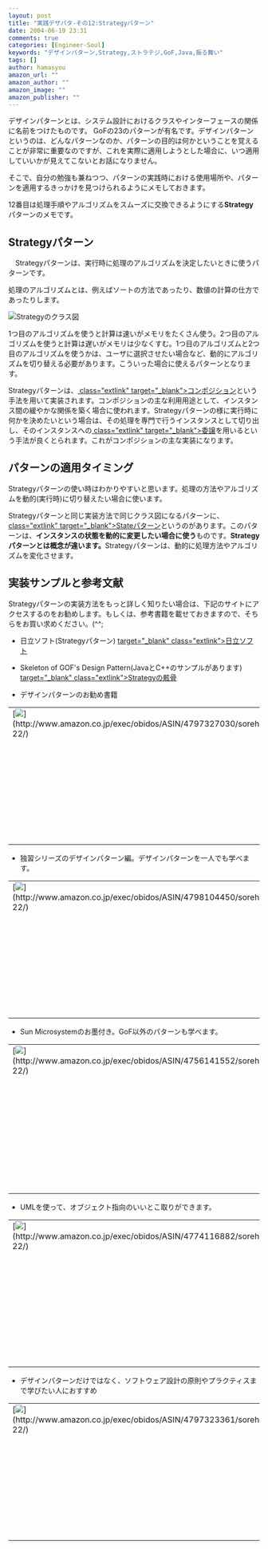 ```yaml
---
layout: post
title: "実践デザパタ-その12:Strategyパターン"
date: 2004-06-19 23:31
comments: true
categories: [Engineer-Soul]
keywords: "デザインパターン,Strategy,ストラテジ,GoF,Java,振る舞い"
tags: []
author: hamasyou
amazon_url: ""
amazon_author: ""
amazon_image: ""
amazon_publisher: ""
---
```


デザインパターンとは、システム設計におけるクラスやインターフェースの関係に名前をつけたものです。
GoFの23のパターンが有名です。デザインパターンというのは、どんなパターンなのか、パターンの目的は何かということを覚えることが非常に重要なのですが、これを実際に適用しようとした場合に、いつ適用していいかが見えてこないとお話になりません。

そこで、自分の勉強も兼ねつつ、パターンの実践時における使用場所や、パターンを適用するきっかけを見つけられるようにメモしておきます。

12番目は処理手順やアルゴリズムをスムーズに交換できるようにする<b>Strategy</b>パターンのメモです。


<!-- more -->

<h2>Strategyパターン</h2>

<p class="option">　Strategyパターンは、実行時に処理のアルゴリズムを決定したいときに使うパターンです。</p>

処理のアルゴリズムとは、例えばソートの方法であったり、数値の計算の仕方であったりします。

<img src="http://hamasyou.com/images/design_pattern/strategy.gif" alt="Strategyのクラス図" />

1つ目のアルゴリズムを使うと計算は速いがメモリをたくさん使う。2つ目のアルゴリズムを使うと計算は遅いがメモリは少なくすむ。1つ目のアルゴリズムと2つ目のアルゴリズムを使うかは、ユーザに選択させたい場合など、動的にアルゴリズムを切り替える必要があります。こういった場合に使えるパターンとなります。

Strategyパターンは、[ class="extlink" target="_blank">コンポジション](http://mikata.curiocube.com/oop/part2/ch11_composition.html)という手法を用いて実装されます。コンポジションの主な利用用途として、インスタンス間の緩やかな関係を築く場合に使われます。Strategyパターンの様に実行時に何かを決めたいという場合は、その処理を専門で行うインスタンスとして切り出し、そのインスタンスへの[ class="extlink" target="_blank">委譲](http://www.netlaputa.ne.jp/~hijk/study/oo/ooglossary.html)を用いるという手法が良くとられます。これがコンポジションの主な実装になります。

<h2>パターンの適用タイミング</h2>

Strategyパターンの使い時はわかりやすいと思います。処理の方法やアルゴリズムを動的(実行時)に切り替えたい場合に使います。

Strategyパターンと同じ実装方法で同じクラス図になるパターンに、[ class="extlink" target="_blank">Stateパターン](http://www.hellohiro.com/pattern/state.htm)というのがあります。このパターンは、<b>インスタンスの状態を動的に変更したい場合に使う</b>ものです。<b class="red">Strategyパターンとは概念が違います。</b>Strategyパターンは、動的に処理方法やアルゴリズムを変化させます。

<h2>実装サンプルと参考文献</h2>

Strategyパターンの実装方法をもっと詳しく知りたい場合は、下記のサイトにアクセスするのをお勧めします。もしくは、参考書籍を載せておきますので、そちらをお買い求めください。(^^;

+ 日立ソフト(Strategyパターン)
[ target="_blank" class="extlink">日立ソフト](http://www.dmz.hitachi-sk.co.jp/Java/Tech/pattern/gof/strategy.html)

+ Skeleton of GOF's Design Pattern(JavaとC++のサンプルがあります)
[ target="_blank" class="extlink">Strategyの骸骨](http://www002.upp.so-net.ne.jp/ys_oota/mdp/Strategy/index.htm)

+ デザインパターンのお勧め書籍
<div class="rakuten"><table border="0" cellpadding="5" width="400"><tr><td valign="top">[<img src="http://images-jp.amazon.com/images/P/4797327030.09.MZZZZZZZ.jpg"   border="0" />](http://www.amazon.co.jp/exec/obidos/ASIN/4797327030/sorehabooks-22/)</td><td valign="top" />[増補改訂版Java言語で学ぶデザインパターン入門](http://www.amazon.co.jp/exec/obidos/ASIN/4797327030/sorehabooks-22/)<br />結城 浩<br /><iframe scrolling="no" frameborder="0" width="250" height="40" hspace="0" vspace="0" marginheight="0" marginwidth="0" src="http://xml-jp.amznxslt.com/onca/xml3?dev-t=D2JW5SAFEH7L0B&t=goodpic-22&f=http://www.g-tools.com/xsl/aws-price-ffffff.xsl&locale=jp&type=lite&AsinSearch=4797327030"></iframe><br /><br /><font size="-1"><b>おすすめ平均</b><img src="http://g-images.amazon.com/images/G/01/detail/stars-5-0.gif"   /><br /><img src="http://g-images.amazon.com/images/G/01/detail/stars-5-0.gif"   />この本なしにJavaは語れない<br /></font><br />[ /><font size="-1">Amazonで詳しく見る</font>](http://www.amazon.co.jp/exec/obidos/ASIN/4797327030/sorehabooks-22/)<img src="http://www.g-tools.com/img/spacer.gif"   width="50" height="1" />[ /><img src="http://www.g-tools.com/img/powered-by-gtool.gif"   border="0" alt="4797327030"/>](http://www.goodpic.com/mt/aws/)<br /></td></tr></table>
</div>

+ 独習シリーズのデザインパターン編。デザインパターンを一人でも学べます。
<div class="rakuten"><table border="0" cellpadding="5" width="400"><tr><td valign="top">[<img src="http://images-jp.amazon.com/images/P/4798104450.09.MZZZZZZZ.jpg"   border="0" />](http://www.amazon.co.jp/exec/obidos/ASIN/4798104450/sorehabooks-22/)</td><td valign="top" />[独習デザインパターン](http://www.amazon.co.jp/exec/obidos/ASIN/4798104450/sorehabooks-22/)<br />株式会社テクノロジックアート ， 長瀬 嘉秀<br /><iframe scrolling="no" frameborder="0" width="250" height="40" hspace="0" vspace="0" marginheight="0" marginwidth="0" src="http://xml-jp.amznxslt.com/onca/xml3?dev-t=D2JW5SAFEH7L0B&t=goodpic-22&f=http://www.g-tools.com/xsl/aws-price-ffffff.xsl&locale=jp&type=lite&AsinSearch=4798104450"></iframe><br /><br /><font size="-1"><b>おすすめ平均</b><img src="http://g-images.amazon.com/images/G/01/detail/stars-5-0.gif"   /><br /><img src="http://g-images.amazon.com/images/G/01/detail/stars-5-0.gif"   />GoF本で挫折した人の為の本<br /></font><br />[ /><font size="-1">Amazonで詳しく見る</font>](http://www.amazon.co.jp/exec/obidos/ASIN/4798104450/sorehabooks-22/)<img src="http://www.g-tools.com/img/spacer.gif"   width="50" height="1" />[ /><img src="http://www.g-tools.com/img/powered-by-gtool.gif"   border="0" alt="4798104450"/>](http://www.goodpic.com/mt/aws/)<br /></td></tr></table>
</div>

+ Sun Microsystemのお墨付き。GoF以外のパターンも学べます。
<div class="rakuten"><table border="0" cellpadding="5" width="400"><tr><td valign="top">[<img src="http://images-jp.amazon.com/images/P/4756141552.09.MZZZZZZZ.jpg"   border="0" />](http://www.amazon.co.jp/exec/obidos/ASIN/4756141552/sorehabooks-22/)</td><td valign="top" />[デザインパターンによるJava実践プログラミング](http://www.amazon.co.jp/exec/obidos/ASIN/4756141552/sorehabooks-22/)<br />スティーヴン シュテルティン, オーラブ マースセン, Stephen Stelting, Olav Maassen, クイック<br /><iframe scrolling="no" frameborder="0" width="250" height="40" hspace="0" vspace="0" marginheight="0" marginwidth="0" src="http://xml-jp.amznxslt.com/onca/xml3?dev-t=D2JW5SAFEH7L0B&t=goodpic-22&f=http://www.g-tools.com/xsl/aws-price-ffffff.xsl&locale=jp&type=lite&AsinSearch=4756141552"></iframe><br /><br /><font size="-1"><b>おすすめ平均</b><img src="http://g-images.amazon.com/images/G/01/detail/stars-5-0.gif"   /><br /><img src="http://g-images.amazon.com/images/G/01/detail/stars-5-0.gif"   />かなりの良書<br /></font><br />[ /><font size="-1">Amazonで詳しく見る</font>](http://www.amazon.co.jp/exec/obidos/ASIN/4756141552/sorehabooks-22/)<img src="http://www.g-tools.com/img/spacer.gif"   width="50" height="1" />[ /><img src="http://www.g-tools.com/img/powered-by-gtool.gif"   border="0" alt="4756141552"/>](http://www.goodpic.com/mt/aws/)<br /></td></tr></table>
</div>

+ UMLを使って、オブジェクト指向のいいとこ取りができます。
<div class="rakuten"><table border="0" cellpadding="5" width="400"><tr><td valign="top">[<img src="http://images-jp.amazon.com/images/P/4774116882.09.MZZZZZZZ.jpg"   border="0" />](http://www.amazon.co.jp/exec/obidos/ASIN/4774116882/sorehabooks-22/)</td><td valign="top" />[UML 500の技](http://www.amazon.co.jp/exec/obidos/ASIN/4774116882/sorehabooks-22/)<br />Windowsプログラミング愛好会<br /><iframe scrolling="no" frameborder="0" width="250" height="40" hspace="0" vspace="0" marginheight="0" marginwidth="0" src="http://xml-jp.amznxslt.com/onca/xml3?dev-t=D2JW5SAFEH7L0B&t=goodpic-22&f=http://www.g-tools.com/xsl/aws-price-ffffff.xsl&locale=jp&type=lite&AsinSearch=4774116882"></iframe><br /><br /><font size="-1"><b>おすすめ平均</b><img src="http://g-images.amazon.com/images/G/01/detail/stars-3-5.gif"   /><br /><img src="http://g-images.amazon.com/images/G/01/detail/stars-2-0.gif"   />たいした「技」は載っていません<br /><img src="http://g-images.amazon.com/images/G/01/detail/stars-5-0.gif"   />私にはよかったと思います。<br /></font><br />[ /><font size="-1">Amazonで詳しく見る</font>](http://www.amazon.co.jp/exec/obidos/ASIN/4774116882/sorehabooks-22/)<img src="http://www.g-tools.com/img/spacer.gif"   width="50" height="1" />[ /><img src="http://www.g-tools.com/img/powered-by-gtool.gif"   border="0" alt="4774116882"/>](http://www.goodpic.com/mt/aws/)<br /></td></tr></table>
</div>

+ デザインパターンだけではなく、ソフトウェア設計の原則やプラクティスまで学びたい人におすすめ
<div class="rakuten"><table border="0" cellpadding="5" width="400"><tr><td valign="top">[<img src="http://images-jp.amazon.com/images/P/4797323361.09.MZZZZZZZ.jpg"   border="0" />](http://www.amazon.co.jp/exec/obidos/ASIN/4797323361/sorehabooks-22/)</td><td valign="top" />[アジャイルソフトウェア開発の奥義](http://www.amazon.co.jp/exec/obidos/ASIN/4797323361/sorehabooks-22/)<br />ロバート・C・マーチン ， 瀬谷 啓介<br /><iframe scrolling="no" frameborder="0" width="250" height="40" hspace="0" vspace="0" marginheight="0" marginwidth="0" src="http://xml-jp.amznxslt.com/onca/xml3?dev-t=D2JW5SAFEH7L0B&t=goodpic-22&f=http://www.g-tools.com/xsl/aws-price-ffffff.xsl&locale=jp&type=lite&AsinSearch=4797323361"></iframe><br /><br /><font size="-1"><b>おすすめ平均</b><img src="http://g-images.amazon.com/images/G/01/detail/stars-5-0.gif"   /><br /><img src="http://g-images.amazon.com/images/G/01/detail/stars-5-0.gif"   />体系だてられた経験的ガイドラインか。<br /></font><br />[ /><font size="-1">Amazonで詳しく見る</font>](http://www.amazon.co.jp/exec/obidos/ASIN/4797323361/sorehabooks-22/)<img src="http://www.g-tools.com/img/spacer.gif"   width="50" height="1" />[ /><img src="http://www.g-tools.com/img/powered-by-gtool.gif"   border="0" alt="4797323361"/>](http://www.goodpic.com/mt/aws/)<br /></td></tr></table>
</div>




